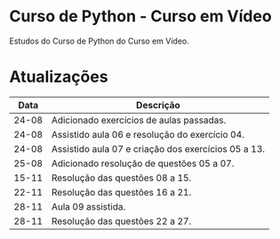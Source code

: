 # Curso de Python - Curso em Vídeo
 Estudos do Curso de Python do Curso em Vídeo.

# Atualizações

Data | Descrição |
 --- | --- 
 24-08 | Adicionado exercícios de aulas passadas.
 24-08 | Assistido aula 06 e resolução do exercício 04.
 24-08 | Assistido aula 07 e criação dos exercícios 05 a 13.
 25-08 | Adicionado resolução de questões 05 a 07.
 15-11 | Resolução das questões 08 a 15.
 22-11 | Resolução das questões 16 a 21.
 28-11 | Aula 09 assistida.
 28-11 | Resolução das questões 22 a 27.
